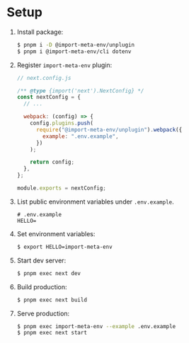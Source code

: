 # Setup

1. Install package:

   ```sh
   $ pnpm i -D @import-meta-env/unplugin
   $ pnpm i @import-meta-env/cli dotenv
   ```

1. Register `import-meta-env` plugin:

   ```js
   // next.config.js

   /** @type {import('next').NextConfig} */
   const nextConfig = {
     // ...

     webpack: (config) => {
       config.plugins.push(
         require("@import-meta-env/unplugin").webpack({
           example: ".env.example",
         })
       );

       return config;
     },
   };

   module.exports = nextConfig;
   ```

1. List public environment variables under `.env.example`.

   ```
   # .env.example
   HELLO=
   ```

1. Set environment variables:

   ```sh
   $ export HELLO=import-meta-env
   ```

1. Start dev server:

   ```sh
   $ pnpm exec next dev
   ```

1. Build production:

   ```sh
   $ pnpm exec next build
   ```

1. Serve production:

   ```sh
   $ pnpm exec import-meta-env --example .env.example
   $ pnpm exec next start
   ```
